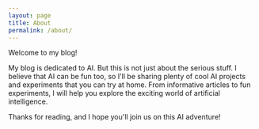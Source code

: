 ```yaml
---
layout: page
title: About
permalink: /about/
---
```


Welcome to my blog!

My blog is dedicated to AI. But this is not just about the serious stuff. 
I believe that AI can be fun too, so I'll be sharing plenty of cool AI projects and experiments that you can try at home. 
From informative articles to fun experiments, I will help you explore the exciting world of artificial intelligence. 

Thanks for reading, and I hope you'll join us on this AI adventure!